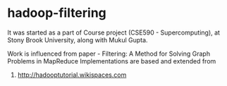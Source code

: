 hadoop-filtering
================
It was started as a part of Course project (CSE590 - Supercomputing), at Stony Brook University,
along with Mukul Gupta.

Work is influenced from paper - Filtering: A Method for Solving Graph Problems in MapReduce
Implementations are based and extended from 
1. http://hadooptutorial.wikispaces.com